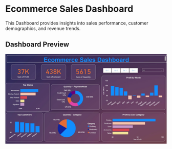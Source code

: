 # Ecommerce Sales Dashboard

This Dashboard provides insights into sales performance, customer demographics, and revenue trends.

## Dashboard Preview
![Dashboard Screenshot](https://github.com/Abhimanyusit/Ecommerce-Sales-Dashboard/raw/main/Ecommerce%20Sales%20Dashboard.jpg)
